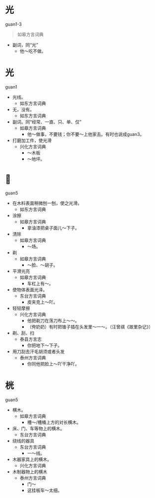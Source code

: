 # 光
guan1-3
> 如皋方言词典
- 副词，同“光”
  - 他～吃不做。

# 光
guan1
+ 光线。
  * 如东方言词典
+ 无，没有。
  * 如东方言词典
+ 副词。同“经常、一直、只、单、仅”
  * 如皋方言词典
    - 他～做事，不要钱；你不要～上他家去。有时也说成guan3。
+ 打磨加工件，使光滑
  * 兴化方言词典
    - ～木板
    - ～地坪。

# 𠈑
guan5
+ 在木料表面稍微刨一刨，使之光滑。
  * 如东方言词典
+ 涂擦
  * 如皋方言词典
    - 拿油漆把桌子面儿～下子。
+ 清除
  * 如皋方言词典
    - ～场。
+ 剃
  * 如皋方言词典
    - ～脸、～胡子。
+ 平滑光亮
  * 如皋方言词典
    - 车杠上有～。
+ 使物体表面光泽。
  * 东台方言词典
    - 皮夹克上～吖。
+ 轻轻摩擦
  * 兴化方言词典
    - 他把剃刀在荡刀布上～～。
    - （侉奶奶）有时把锥子插在头发里～一～。（汪曾祺《故里杂记》）
+ 剃、刮、扫
  * 泰县方言志
    - 你把地下～下子。
+ 用刀刮去汗毛胡须或者头发
  * 泰州方言词典
    - 你同他把脸上～吖干净吖。

# 桄
guan5
+ 横木。
  * 如皋方言词典
    - 槽～/槽桶上方的对长横木。
+ 床、门、车等物上的横木。
  * 东台方言词典
+ 绕线的器具
  * 东台方言词典
    - 一～线。
+ 木器家具上的横木。
  * 兴化方言词典
+ 木制器物上的横木
  * 泰州方言词典
    - 门～
    - 这挂板车～太细。
